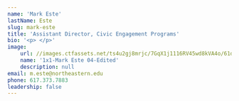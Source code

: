 ```yaml
---
name: 'Mark Este'
lastName: Este
slug: mark-este
title: 'Assistant Director, Civic Engagement Programs'
bio: '<p> </p>'
image:
    url: //images.ctfassets.net/ts4u2gj8mrjc/7GqX1j1116RV45wd8kVA4o/61ddab16e8c21091f793e2ac87d659cf/1x1-Mark_Este_04-Edited.jpg
    name: '1x1-Mark Este 04-Edited'
    description: null
email: m.este@northeastern.edu
phone: 617.373.7883
leadership: false
---
```

